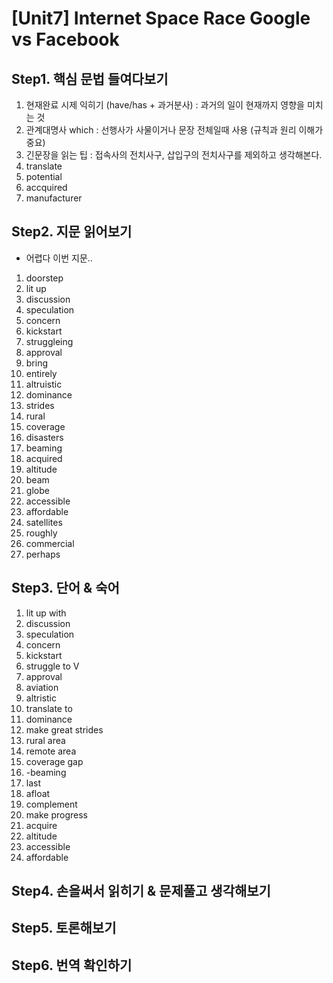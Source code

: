 # [Unit7] Internet Space Race Google vs Facebook

## Step1. 핵심 문법 들여다보기
  1) 현재완료 시제 익히기 (have/has + 과거분사) : 과거의 일이 현재까지 영향을 미치는 것
  2) 관계대명사 which : 선행사가 사물이거나 문장 전체일때 사용 (규칙과 원리 이해가 중요)
  3) 긴문장을 읽는 팁 : 접속사의 전치사구, 삽입구의 전치사구를 제외하고 생각해본다.
  4) translate
  5) potential
  6) accquired
  7) manufacturer
  
## Step2. 지문 읽어보기
  - 어렵다 이번 지문..
  1) doorstep
  2) lit up
  3) discussion
  4) speculation
  5) concern
  6) kickstart
  7) struggleing
  8) approval
  9) bring
  10) entirely
  11) altruistic
  12) dominance
  13) strides
  14) rural
  15) coverage
  16) disasters
  17) beaming
  18) acquired
  19) altitude
  20) beam
  21) globe
  22) accessible
  23) affordable
  24) satellites
  25) roughly
  26) commercial
  27) perhaps

## Step3. 단어 & 숙어
   1) lit up with
   2) discussion
   3) speculation
   4) concern
   5) kickstart
   6) struggle to V
   7) approval
   8) aviation
   9) altristic
   10) translate to
   11) dominance
   12) make great strides
   13) rural area
   14) remote area
   15) coverage gap
   16) -beaming
   17) last
   18) afloat
   19) complement
   20) make progress
   21) acquire
   22) altitude
   23) accessible
   24) affordable

## Step4. 손을써서 읽히기 & 문제풀고 생각해보기
## Step5. 토론해보기
## Step6. 번역 확인하기
